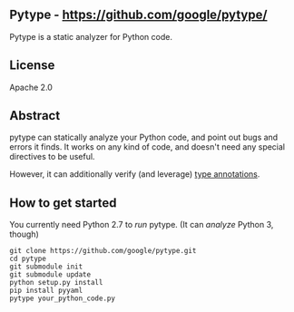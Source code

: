 ## Pytype - https://github.com/google/pytype/

Pytype is a static analyzer for Python code.

## License
Apache 2.0

## Abstract

pytype can statically analyze your Python code, and point out bugs and errors
it finds. It works on any kind of code, and doesn't need any special directives
to be useful.

However, it can additionally verify (and leverage)
[type annotations](https://www.python.org/dev/peps/pep-0484/).

## How to get started

You currently need Python 2.7 to *run* pytype. (It can *analyze* Python 3, though)

```
git clone https://github.com/google/pytype.git
cd pytype
git submodule init
git submodule update
python setup.py install
pip install pyyaml
pytype your_python_code.py
```
